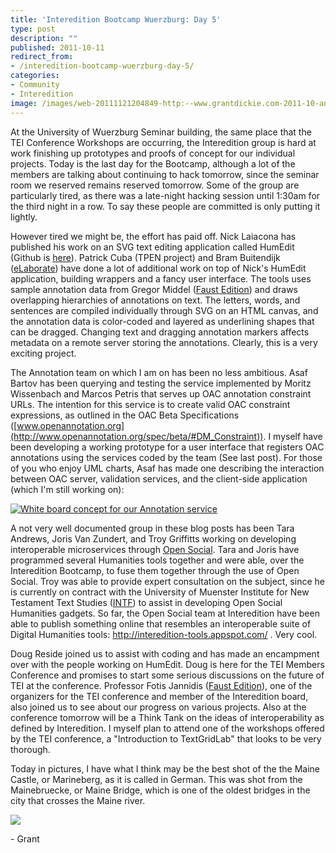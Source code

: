 ```yaml
---
title: 'Interedition Bootcamp Wuerzburg: Day 5'
type: post
description: ""
published: 2011-10-11
redirect_from: 
- /interedition-bootcamp-wuerzburg-day-5/
categories:
- Community
- Interedition
image: /images/web-20111121204849-http:--www.grantdickie.com-2011-10-annotationflow-300x167.jpg
---
```

At the University of Wuerzburg Seminar building, the same place that the TEI Conference Workshops are occurring, the Interedition group is hard at work finishing up prototypes and proofs of concept for our individual projects. Today is the last day for the Bootcamp, although a lot of the members are talking about continuing to hack tomorrow, since the seminar room we reserved remains reserved tomorrow. Some of the group are particularly tired, as there was a late-night hacking session until 1:30am for the third night in a row. To say these people are committed is only putting it lightly.

However tired we might be, the effort has paid off. Nick Laiacona has published his work on an SVG text editing application called HumEdit (Github is [here](https://github.com/NickLaiacona/HumEdit)). Patrick Cuba (TPEN project) and Bram Buitendijk ([eLaborate](http://www.e-laborate.nl/en/)) have done a lot of additional work on top of Nick's HumEdit application, building wrappers and a fancy user interface. The tools uses sample annotation data from Gregor Middel ([Faust Edition](https://faustedition.uni-wuerzburg.de/dev/project/about)) and draws overlapping hierarchies of annotations on text. The letters, words, and sentences are compiled individually through SVG on an HTML canvas, and the annotation data is color-coded and layered as underlining shapes that can be dragged. Changing text and dragging annotation markers affects metadata on a remote server storing the annotations. Clearly, this is a very exciting project.

The Annotation team on which I am on has been no less ambitious. Asaf Bartov has been querying and testing the service implemented by Moritz Wissenbach and Marcos Petris that serves up OAC annotation constraint URLs. The intention for this service is to create valid OAC constraint expressions, as outlined in the OAC Beta Specifications ([www.openannotation.org](http://www.openannotation.org/spec/beta/#DM_Constraint)). I myself have been developing a working prototype for a user interface that registers OAC annotations using the services coded by the team (See last post). For those of you who enjoy UML charts, Asaf has made one describing the interaction between OAC server, validation services, and the client-side application (which I'm still working on):

[![White board concept for our Annotation service](/images/web-20111121204849-http:--www.grantdickie.com-2011-10-annotationflow-300x167.jpg)](http://www.grantdickie.com/wp-content/uploads/2011/10/annotationflow.jpg)

A not very well documented group in these blog posts has been Tara Andrews, Joris Van Zundert, and Troy Griffitts working on developing interoperable microservices through [Open Social](https://web.archive.org/web/20120313072603/http://code.google.com/apis/opensocial/). Tara and Joris have programmed several Humanities tools together and were able, over the Interedition Bootcamp, to fuse them together through the use of Open Social. Troy was able to provide expert consultation on the subject, since he is currently on contract with the University of Muenster Institute for New Testament Text Studies ([INTF](http://egora.uni-muenster.de/intf/index_en.shtml)) to assist in developing Open Social Humanities gadgets. So far, the Open Social team at Interedition have been able to publish something online that resembles an interoperable suite of Digital Humanities tools: <http://interedition-tools.appspot.com/> . Very cool.

Doug Reside joined us to assist with coding and has made an encampment over with the people working on HumEdit. Doug is here for the TEI Members Conference and promises to start some serious discussions on the future of TEI at the conference. Professor Fotis Jannidis ([Faust Edition](https://faustedition.uni-wuerzburg.de/dev/project/about)), one of the organizers for the TEI conference and member of the Interedition board, also joined us to see about our progress on various projects. Also at the conference tomorrow will be a Think Tank on the ideas of interoperability as defined by Interedition. I myself plan to attend one of the workshops offered by the TEI conference, a "Introduction to TextGridLab" that looks to be very thorough.

Today in pictures, I have what I think may be the best shot of the the Maine Castle, or Marineberg, as it is called in German. This was shot from the Mainebruecke, or Maine Bridge, which is one of the oldest bridges in the city that crosses the Maine river.

![](/images/web-20111121204850-http:--www.grantdickie.com-2011-10-marineberg-300x210.jpg)

\- Grant
